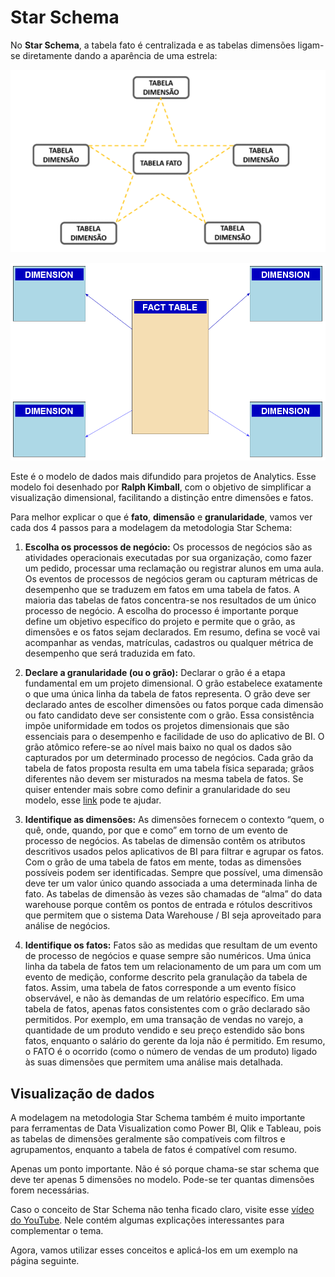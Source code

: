 # Star Schema

No **Star Schema**, a tabela fato é centralizada e as tabelas dimensões ligam-se diretamente dando a aparência de uma estrela:

![StarSchema](assets/3.png)

![StarSchema2](assets/10.png)

Este é o modelo de dados mais difundido para projetos de Analytics. Esse modelo foi desenhado por  **Ralph Kimball**,  com o objetivo de simplificar a visualização dimensional, facilitando a distinção entre dimensões e fatos.

Para melhor explicar o que é **fato**, **dimensão** e **granularidade**, vamos ver cada dos 4 passos para a modelagem da metodologia Star Schema:

1. **Escolha os processos de negócio:** Os processos de negócios são as atividades operacionais executadas por sua organização, como fazer um pedido, processar uma reclamação ou registrar alunos em uma aula. Os eventos de processos de negócios geram ou capturam métricas de desempenho que se traduzem em fatos em uma tabela de fatos. A maioria das tabelas de fatos concentra-se nos resultados de um único processo de negócio. A escolha do processo é importante porque define um objetivo específico do projeto e permite que o grão, as dimensões e os fatos sejam declarados. Em resumo, defina se você vai acompanhar as vendas, matrículas, cadastros ou qualquer métrica de desempenho que será traduzida em fato.

2. **Declare a granularidade (ou o grão):** Declarar o grão é a etapa fundamental em um projeto dimensional. O grão estabelece exatamente o que uma única linha da tabela de fatos representa. O grão deve ser declarado antes de escolher dimensões ou fatos porque cada dimensão ou fato candidato deve ser consistente com o grão. Essa consistência impõe uniformidade em todos os projetos dimensionais que são essenciais para o desempenho e facilidade de uso do aplicativo de BI. O grão atômico refere-se ao nível mais baixo no qual os dados são capturados por um determinado processo de negócios. Cada grão da tabela de fatos proposta resulta em uma tabela física separada; grãos diferentes não devem ser misturados na mesma tabela de fatos. Se quiser entender mais sobre como definir a granularidade do seu modelo, esse  [link](https://docs.oracle.com/middleware/bidvhelp/desktop/pt_BR/BIDVD/GUID-7B673270-268A-4D70-8E13-0FBA0873A993.htm#BIDVD-GUID-7B673270-268A-4D70-8E13-0FBA0873A993 )  pode te ajudar.

3. **Identifique as dimensões:** As dimensões fornecem o contexto “quem, o quê, onde, quando, por que e como” em torno de um evento de processo de negócios. As tabelas de dimensão contêm os atributos descritivos usados pelos aplicativos de BI para filtrar e agrupar os fatos. Com o grão de uma tabela de fatos em mente, todas as dimensões possíveis podem ser identificadas. Sempre que possível, uma dimensão deve ter um valor único quando associada a uma determinada linha de fato. As tabelas de dimensão às vezes são chamadas de “alma” do data warehouse porque contêm os pontos de entrada e rótulos descritivos que permitem que o sistema Data Warehouse / BI seja aproveitado para análise de negócios.

4. **Identifique os fatos:** Fatos são as medidas que resultam de um evento de processo de negócios e quase sempre são numéricos. Uma única linha da tabela de fatos tem um relacionamento de um para um com um evento de medição, conforme descrito pela granulação da tabela de fatos. Assim, uma tabela de fatos corresponde a um evento físico observável, e não às demandas de um relatório específico. Em uma tabela de fatos, apenas fatos consistentes com o grão declarado são permitidos. Por exemplo, em uma transação de vendas no varejo, a quantidade de um produto vendido e seu preço estendido são bons fatos, enquanto o salário do gerente da loja não é permitido. Em resumo, o FATO é o ocorrido (como o número de vendas de um produto) ligado às suas dimensões que permitem uma análise mais detalhada.


## Visualização de dados

A modelagem na metodologia Star Schema também é muito importante para ferramentas de Data Visualization como Power BI, Qlik e Tableau, pois as tabelas de dimensões geralmente são compatíveis com filtros e agrupamentos, enquanto a tabela de fatos é compatível com resumo.

Apenas um ponto importante. Não é só porque chama-se star schema que deve ter apenas 5 dimensões no modelo. Pode-se ter quantas dimensões forem necessárias.

Caso o conceito de Star Schema não tenha ficado claro, visite esse  [vídeo do YouTube](https://youtu.be/6VaX68aAztg). Nele contém algumas explicações interessantes para complementar o tema.

Agora, vamos utilizar esses conceitos e aplicá-los em um exemplo na página seguinte.